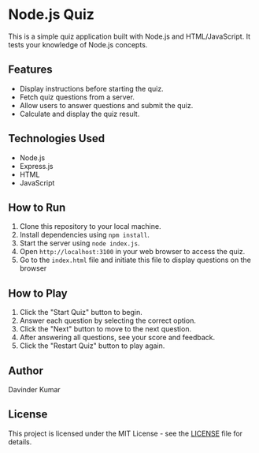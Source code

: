 # Node.js Quiz

This is a simple quiz application built with Node.js and HTML/JavaScript. It tests your knowledge of Node.js concepts.

## Features

- Display instructions before starting the quiz.
- Fetch quiz questions from a server.
- Allow users to answer questions and submit the quiz.
- Calculate and display the quiz result.

## Technologies Used

- Node.js
- Express.js
- HTML
- JavaScript

## How to Run

1. Clone this repository to your local machine.
2. Install dependencies using `npm install`.
3. Start the server using `node index.js`.
4. Open `http://localhost:3100` in your web browser to access the quiz.
5. Go to the `index.html` file and initiate this file to display questions on the browser

## How to Play

1. Click the "Start Quiz" button to begin.
2. Answer each question by selecting the correct option.
3. Click the "Next" button to move to the next question.
4. After answering all questions, see your score and feedback.
5. Click the "Restart Quiz" button to play again.

## Author

Davinder Kumar

## License

This project is licensed under the MIT License - see the [LICENSE](LICENSE) file for details.
